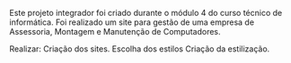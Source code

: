 Este projeto integrador foi criado durante o módulo 4 do curso técnico de informática. Foi realizado um site para gestão de uma empresa de Assessoria, Montagem e Manutenção de Computadores.

Realizar:
Criação dos sites.
Escolha dos estilos
Criação da estilização.
